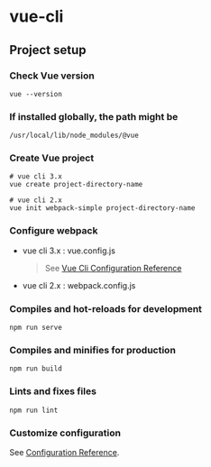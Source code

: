 # vue-cli

## Project setup

### Check Vue version

```
vue --version
```

### If installed globally, the path might be

```
/usr/local/lib/node_modules/@vue
```

### Create Vue project

```
# vue cli 3.x
vue create project-directory-name

# vue cli 2.x
vue init webpack-simple project-directory-name
```

### Configure webpack

- vue cli 3.x : vue.config.js

  > See [Vue Cli Configuration Reference](https://cli.vuejs.org/guide/webpack.html#simple-configuration)

- vue cli 2.x : webpack.config.js

### Compiles and hot-reloads for development

```
npm run serve
```

### Compiles and minifies for production

```
npm run build
```

### Lints and fixes files

```
npm run lint
```

### Customize configuration

See [Configuration Reference](https://cli.vuejs.org/config/).

